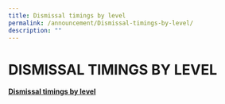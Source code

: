 ```yaml
---
title: Dismissal timings by level
permalink: /announcement/Dismissal-timings-by-level/
description: ""
---
```

# **DISMISSAL TIMINGS BY LEVEL**

[**Dismissal timings by level**](http://montfortjunior-moe-edu-sg-admin.cwp.sg/qql/slot/u527/Others/Announcements/2021/Dismissal%20Timing%20in%20T3.pdf)